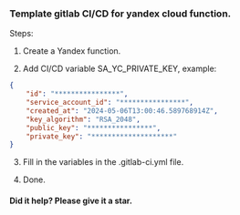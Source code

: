 ### Template gitlab CI/CD for yandex cloud function.

Steps:

1. Create a Yandex function.
   
2. Add CI/CD variable SA_YC_PRIVATE_KEY, example:
   
```json
{
    "id": "****************",
    "service_account_id": "****************",
    "created_at": "2024-05-06T13:00:46.589768914Z",
    "key_algorithm": "RSA_2048",
    "public_key": "****************",
    "private_key": "********************"
}
```

3. Fill in the variables in the .gitlab-ci.yml file.

4. Done.

#### Did it help? Please give it a star.
